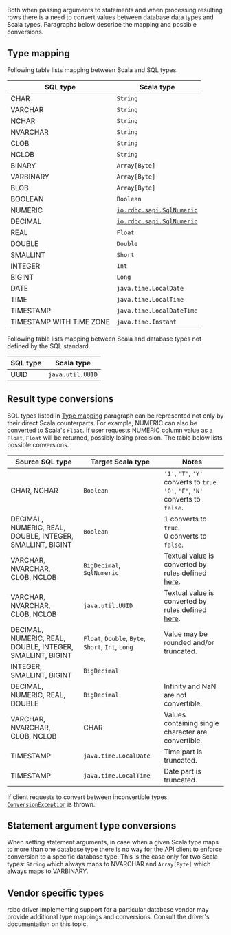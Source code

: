 <!---
 ! Copyright 2016-2017 rdbc contributors
 !
 ! Licensed under the Apache License, Version 2.0 (the "License");
 ! you may not use this file except in compliance with the License.
 ! You may obtain a copy of the License at
 !
 !     http://www.apache.org/licenses/LICENSE-2.0
 !
 ! Unless required by applicable law or agreed to in writing, software
 ! distributed under the License is distributed on an "AS IS" BASIS,
 ! WITHOUT WARRANTIES OR CONDITIONS OF ANY KIND, either express or implied.
 ! See the License for the specific language governing permissions and
 ! limitations under the License. 
 -->

Both when passing arguments to statements and when processing resulting rows
there is a need to convert values between database data types and Scala types.
Paragraphs below describe the mapping and possible conversions.

## Type mapping

Following table lists mapping between Scala and SQL types.

| SQL type                  | Scala type   |
|---------------------------|--------------|
| CHAR                      | `String`     |
| VARCHAR                   | `String`     |
| NCHAR                     | `String`     |
| NVARCHAR                  | `String`     |
| CLOB                      | `String`     |
| NCLOB                     | `String`     |
| BINARY                    | `Array[Byte]`|
| VARBINARY                 | `Array[Byte]`|
| BLOB                      | `Array[Byte]`|
| BOOLEAN                   | `Boolean`|
| NUMERIC                   | [`io.rdbc.sapi.SqlNumeric`]({{scaladocRoot}}/io/rdbc/sapi/SqlNumeric$.html)|
| DECIMAL                   | [`io.rdbc.sapi.SqlNumeric`]({{scaladocRoot}}/io/rdbc/sapi/SqlNumeric$.html)|
| REAL                      | `Float`|
| DOUBLE                    | `Double`|
| SMALLINT                  | `Short`|
| INTEGER                   | `Int`|
| BIGINT                    | `Long`|
| DATE                      | `java.time.LocalDate`|
| TIME                      | `java.time.LocalTime`|
| TIMESTAMP                 | `java.time.LocalDateTime` |
| TIMESTAMP WITH TIME ZONE  | `java.time.Instant`|

Following table lists mapping between Scala and database types not defined
by the SQL standard.

| SQL type | Scala type        |
|----------|-------------------|
| UUID     | `java.util.UUID`  |


## Result type conversions

SQL types listed in [Type mapping](#type-mapping) paragraph can be represented 
not only by their direct Scala counterparts. For example, NUMERIC can also be
converted to Scala's `Float`. If user requests NUMERIC column value as a `Float`,
`Float` will be returned, possibly losing precision. The table below lists possible
conversions.

| Source SQL type | Target Scala type | Notes |
|-----------------|-------------------|-------|
| CHAR, NCHAR | `Boolean` | `'1'`, `'T'`, `'Y'` converts to `true`.<br>`'0'`, `'F'`, `'N'` converts to `false`.
| DECIMAL, NUMERIC, REAL, DOUBLE, INTEGER, SMALLINT, BIGINT | `Boolean` | 1 converts to `true`.<br>0 converts to `false`.
| VARCHAR, NVARCHAR,<br>CLOB, NCLOB | `BigDecimal`, `SqlNumeric` | Textual value is converted by rules defined [here](https://docs.oracle.com/javase/8/docs/api/java/math/BigDecimal.html#BigDecimal-java.lang.String-).
| VARCHAR, NVARCHAR,<br>CLOB, NCLOB | `java.util.UUID` | Textual value is converted by rules defined [here](https://docs.oracle.com/javase/8/docs/api/java/util/UUID.html#fromString-java.lang.String-).
| DECIMAL, NUMERIC, REAL, DOUBLE, INTEGER, SMALLINT, BIGINT | `Float`, `Double`, `Byte`, `Short`, `Int`, `Long` | Value may be rounded and/or truncated.
| INTEGER, SMALLINT, BIGINT  | `BigDecimal` |
| DECIMAL, NUMERIC, REAL, DOUBLE  | `BigDecimal` | Infinity and NaN are not convertible.
| VARCHAR, NVARCHAR,<br>CLOB, NCLOB | CHAR | Values containing single character are convertible.
| TIMESTAMP | `java.time.LocalDate` | Time part is truncated.
| TIMESTAMP | `java.time.LocalTime` | Date part is truncated.

If client requests to convert between inconvertible types,
[`ConversionException`]({{scaladocRoot}}/io/rdbc/api/exceptions/ConversionException.html)
is thrown.

## Statement argument type conversions

When setting statement arguments, in case when a given Scala type maps to more
than one database type there is no way for the API client to enforce conversion
to a specific database type. This is the case only for two Scala types: `String`
which always maps to NVARCHAR and `Array[Byte]` which always maps to VARBINARY.

## Vendor specific types

rdbc driver implementing support for a particular database vendor may provide
additional type mappings and conversions. Consult the driver's documentation
on this topic.
